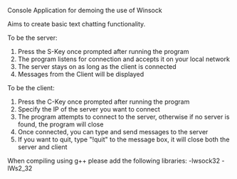Console Application for demoing the use of Winsock

Aims to create basic text chatting functionality.


To be the server:
1. Press the S-Key once prompted after running the program
2. The program listens for connection and accepts it on your local network
3. The server stays on as long as the client is connected
4. Messages from the Client will be displayed

To be the client:
1. Press the C-Key once prompted after running the program
2. Specify the IP of the server you want to connect
3. The program attempts to connect to the server, otherwise if no server is found, the program will close
4. Once connected, you can type and send messages to the server
5. If you want to quit, type "!quit" to the message box, it will close both the server and client

When compiling using g++ please add the following libraries:
-lwsock32
-lWs2_32
